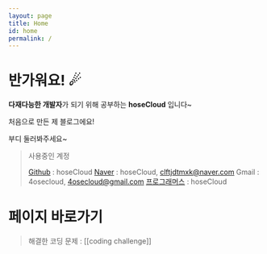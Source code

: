 ```yaml
---
layout: page
title: Home
id: home
permalink: /
---
```


# 반가워요! ☄

**다재다능한 개발자**가 되기 위해 공부하는 **hoseCloud** 입니다~

처음으로 만든 제 블로그에요!

부디 둘러봐주세요~

> 사용중인 계정
>
> [Github](https://github.com/hoseCloud) : hoseCloud
> [Naver](https://blog.naver.com/clftjdtmxk) : hoseCloud, clftjdtmxk@naver.com
> Gmail : 4osecloud, 4osecloud@gmail.com
> [프로그래머스](https://career.programmers.co.kr/pr/4osecloud_6377) : hoseCloud

# 페이지 바로가기

> 해결한 코딩 문제 : [[coding challenge]]

<style>
  .wrapper {
    max-width: 46em;
  }
</style>
